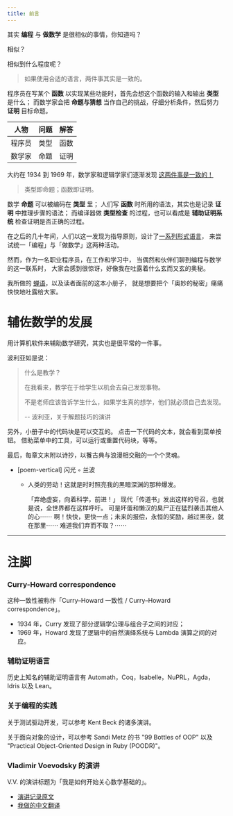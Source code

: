 ```yaml
---
title: 前言
---
```


其实 **编程** 与 **做数学** 是很相似的事情，你知道吗？

相似？

相似到什么程度呢？

> 如果使用合适的语言，两件事其实是一致的。

程序员在写某个 **函数** 以实现某些功能时，首先会想这个函数的输入和输出 **类型** 是什么；
而数学家会把 **命题与猜想** 当作自己的挑战，仔细分析条件，然后努力 **证明** 目标命题。

| 人物   | 问题 | 解答 |
|--------|------|------|
| 程序员 | 类型 | 函数 |
| 数学家 | 命题 | 证明 |

大约在 1934 到 1969 年，数学家和逻辑学家们逐渐发现
[这两件事是一致的！](#curry-howard-correspondence)

> 类型即命题；函数即证明。

数学 **命题** 可以被编码在 **类型** 里；
人们写 **函数** 时所用的语法，其实也是记录 **证明** 中推理步骤的语法；
而编译器做 **类型检查** 的过程，也可以看成是 **辅助证明系统** 检查证明是否正确的过程。

在之后的几十年间，人们以这一发现为指导原则，设计了[一系列形式语言](#辅助证明语言)，
来尝试统一「编程」与「做数学」这两种活动。

然而，作为一名职业程序员，在工作和学习中，
当偶然和伙伴们聊到编程与数学的这一联系时，
大家会感到很惊讶，好像我在吐露着什么玄而又玄的奥秘。

我所做的 [蝉语](https://cicada-lang.org)，以及读者面前的这本小册子，
就是想要把个「奥妙的秘密」痛痛快快地吐露给大家。

# 辅佐数学的发展

用计算机软件来辅助数学研究，其实也是很平常的一件事。

波利亚如是说：

> 什么是教学？
>
> 在我看来，教学在于给学生以机会去自己发现事物。
>
> 不是老师应该告诉学生什么，如果学生真的想学，他们就必须自己去发现。
>
> -- 波利亚，关于解题技巧的演讲

另外，小册子中的代码块是可以交互的。
点击一下代码的文本，就会看到菜单按钮。
借助菜单中的工具，可以运行或重置代码块，等等。

最后，每章文末附以诗抄，以餮古典与浪漫相交融的一个个灵魂。

- [poem-vertical] 闪光 ◦ 兰波

  - 人类的劳动！这就是时时照亮我的黑暗深渊的那种爆发。

    「弃绝虚妄，向着科学，前进！」
    现代「传道书」发出这样的号召，也就是说，全世界都在这样呼吁。
    可是坏蛋和懒汉的臭尸正在猛烈袭击其他人的心⋯⋯
    啊！快快，更快一点；未来的报偿，永恒的奖励，越过黑夜，就在那里⋯⋯
    难道我们弃而不取？⋯⋯

------

# 注脚

### Curry-Howard correspondence

这种一致性被称作「Curry–Howard 一致性 / Curry–Howard correspondence」。

- 1934 年，Curry 发现了部分逻辑学公理与组合子之间的对应；
- 1969 年，Howard 发现了逻辑中的自然演绎系统与 Lambda 演算之间的对应。

### 辅助证明语言

历史上知名的辅助证明语言有 Automath，Coq，Isabelle，NuPRL，Agda，Idris 以及 Lean。

### 关于编程的实践

关于测试驱动开发，可以参考 Kent Beck 的诸多演讲。

关于面向对象的设计，可以参考 Sandi Metz 的书
"99 Bottles of OOP" 以及 "Practical Object-Oriented Design in Ruby (POODR)"。

### Vladimir Voevodsky 的演讲

V.V. 的演讲标题为「我是如何开始关心数学基础的」。

- [演讲记录原文](https://readonly.link/articles/github.com/xieyuheng/inner/-/persons/vladimir-voevodsky/how-i-became-interested-in-foundations-of-mathematics.md)
- [我做的中文翻译](https://readonly.link/articles/github.com/xieyuheng/inner/-/translations/zh/how-i-became-interested-in-foundations-of-mathematics.md)
